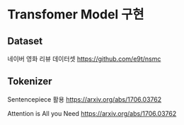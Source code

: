 # Transfomer Model 구현

## Dataset
네이버 영화 리뷰 데이터셋
https://github.com/e9t/nsmc

## Tokenizer
Sentencepiece 활용
https://arxiv.org/abs/1706.03762

Attention is All you Need
https://arxiv.org/abs/1706.03762
